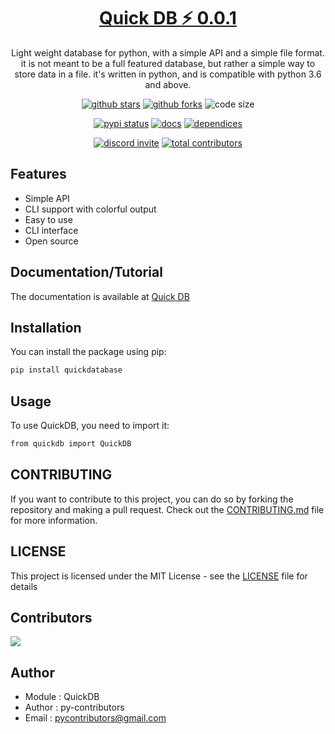 <h1 align="center"><a href="https://pypi.org/project/quickDatabase/">Quick DB ⚡ 0.0.1</a></h1>

<p align="center">
Light weight database for python, with a simple API and a simple file format.
it is not meant to be a full featured database, but rather a simple way to  store data in a file.
it's written in python, and is compatible with python 3.6 and above.</p>

<p align="center">
<a href="https://github.com/py-contributors/quickdb/stargazers"><img src="https://img.shields.io/github/stars/py-contributors/quickdb?style=for-the-badge" alt="github stars"></a>
<a href="https://github.com/py-contributors/quickdb/network/members"><img src="https://img.shields.io/github/forks/py-contributors/quickdb?style=for-the-badge" alt="github forks"></a>
<img src="https://img.shields.io/github/languages/code-size/py-contributors/quickdb?style=for-the-badge" alt="code size">
  </p>
  <p align="center">
<a href="https://pypi.org/project/quickdb/"><img src="https://img.shields.io/pypi/status/quickdatabase.svg?style=for-the-badge" alt="pypi status"></a>
<a href="https://pypi.org/project/quickdb/"><img src="https://img.shields.io/readthedocs/quickdb?style=for-the-badge" alt="docs"></a>
<a href="https://pypi.org/project/quickdb/"><img src="https://img.shields.io/librariesio/release/pypi/quickdb?style=for-the-badge" alt="dependices"></a>
</p>
<p align="center">
<a href="https://discord.gg/JfbK3bS"><img src="https://img.shields.io/discord/758030555005714512.svg?label=Discord&logo=Discord&colorB=7289da&style=for-the-badge" alt="discord invite"></a>
<a href="https://api.github.com/repos/py-contributors/quickdb/contributors"><img src="https://img.shields.io/github/contributors/py-contributors/quickdb?style=for-the-badge" alt="total contributors"></a>
</p>

## Features

* Simple API
* CLI support with colorful output
* Easy to use 
* CLI interface
* Open source

## Documentation/Tutorial

The documentation is available at [Quick DB](https://quickdb.readthedocs.io/en/latest/)

## Installation

You can install the package using pip:

```bash
pip install quickdatabase
```

## Usage

To use QuickDB, you need to import it:

```bash
from quickdb import QuickDB
```

## CONTRIBUTING

If you want to contribute to this project, you can do so by forking the repository and making a pull request.
Check out the [CONTRIBUTING.md](/CONTRIBUTING.md) file for more information.

## LICENSE

This project is licensed under the MIT License - see the [LICENSE](/LICENSE) file for details

## Contributors

<a href="https://github.com/Py-Contributors/quickdb/graphs/contributors">
  <img src="https://contrib.rocks/image?repo=Py-Contributors/quickdb"/>
</a>

## Author

- Module : QuickDB
- Author  : py-contributors
- Email   : pycontributors@gmail.com
